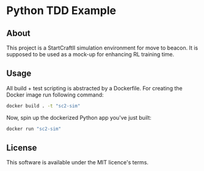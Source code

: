 # Python TDD Example

## About
This project is a StartCraftII simulation environment for move to beacon.
It is supposed to be used as a mock-up for enhancing RL training time.

## Usage
All build + test scripting is abstracted by a Dockerfile.
For creating the Docker image run following command:

```sh
docker build . -t "sc2-sim"
```

Now, spin up the dockerized Python app you've just built:

```sh
docker run "sc2-sim"
```

## License
This software is available under the MIT licence's terms.

